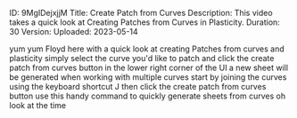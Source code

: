 ID: 9MgIDejxjjM
Title: Create Patch from Curves
Description: This video takes a quick look at Creating Patches from Curves in Plasticity.
Duration: 30
Version: 
Uploaded: 2023-05-14

yum yum Floyd here with a quick look at
creating Patches from curves and
plasticity simply select the curve you'd
like to patch and click the create patch
from curves button in the lower right
corner of the UI a new sheet will be
generated when working with multiple
curves start by joining the curves using
the keyboard shortcut J then click the
create patch from curves button use this
handy command to quickly generate sheets
from curves oh look at the time
